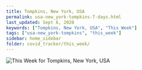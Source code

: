 ```yaml
---
title: Tompkins, New York, USA
permalink: usa-new_york-tompkins-7-days.html
last_updated: Sept 6, 2020
keywords: ["Tompkins, New York, USA", "This Week"]
tags: ["usa-new_york-tompkins", "this_week"]
sidebar: home_sidebar
folder: covid_tracker/this_week/
---
```


![This Week for Tompkins, New York, USA](images/graphs/usa-new_york-tompkins_delta_confirmed_7_days_graph.png)
